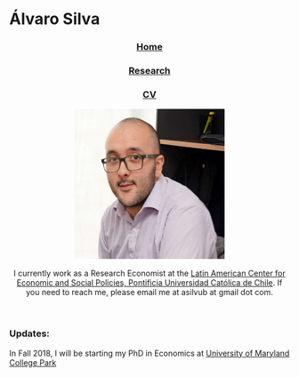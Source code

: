 <html>
  <head>
    <meta charset="utf-8">
    <meta http-equiv="X-UA-Compatible" content="chrome=1">
    <title>Álvaro Silva by asilvub</title>
     <link rel="stylesheet" href="stylesheets/styles.css">
    <link rel="stylesheet" href="stylesheets/github-light.css">
    <meta name="viewport" content="width=device-width, initial-scale=1, user-scalable=no">
    <script>
      (function(i,s,o,g,r,a,m){i['GoogleAnalyticsObject']=r;i[r]=i[r]||function(){
      (i[r].q=i[r].q||[]).push(arguments)},i[r].l=1*new Date();a=s.createElement(o),
      m=s.getElementsByTagName(o)[0];a.async=1;a.src=g;m.parentNode.insertBefore(a,m)
      })(window,document,'script','//www.google-analytics.com/analytics.js','ga');
      ga('create', 'UA-65546321-1', 'auto');
      ga('send', 'pageview');
    </script>
  </head>
<h1> Álvaro Silva </h1>
  <body>
    <div class="wrapper">
      <header>
        <h3><p class="view"><a href="https://asilvub.github.io/">Home</a></p></h3>
        <h3><p class="view"><a href="https://asilvub.github.io/pages/research.html">Research</a></p></h3>
	<h3><p class="view"><a href="https://asilvub.github.io/ASU_CV_Eng_type3.pdf">CV</a></p></h3>
	<p class="view"><img src="PN3A2M4O.jpg" width=270 height=270></p>
	<p>I currently work as a Research Economist at the <a href="https://www.clapesuc.cl">Latin American Center for Economic and Social Policies, Pontificia Universidad Católica de Chile</a>. If you need to reach me, please email me at asilvub at gmail dot com. </p>
      </header>
	<section>
        <h3><a id="updates" class="anchor" href="#updates" aria-hidden="true"><span class="octicon octicon-link"></span></a>Updates:</h3>
	<p> In Fall 2018, I will be starting my PhD in Economics at <a href="https://www.econ.umd.edu/">University of Maryland College Park</a> </p>
	</section> 
    </div>
   </body>
</html>
